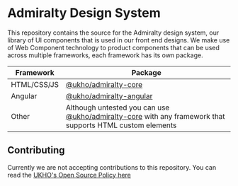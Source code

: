 # Admiralty Design System

This repository contains the source for the Admiralty design system, our library of UI components that is used in our front end designs. We make use of Web Component technology to product components that can be used across multiple frameworks, each framework has its own package.

|  Framework  | Package |
|-------------|---------|
|  HTML/CSS/JS | [@ukho/admiralty-core](packages/core) |
| Angular | [@ukho/admiralty-angular](packages/angular) |
| Other | Although untested you can use [@ukho/admiralty-core](packages/core) with any framework that supports HTML custom elements |

## Contributing

Currently we are not accepting contributions to this repository. You can read the [UKHO's Open Source Policy here](https://github.com/UKHO/docs/blob/main/software-engineering-policies/OpenSourceContribution/OpenSourceContributionPolicy.md)
